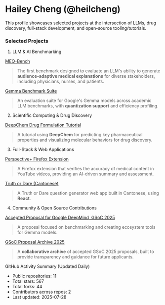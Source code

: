 # Hailey Cheng (@heilcheng)

This profile showcases selected projects at the intersection of LLMs, drug discovery, full-stack development, and open-source tooling/tutorials.

### Selected Projects
1. LLM & AI Benchmarking

[MEQ-Bench](https://github.com/heilcheng/MEQ-Bench)
> The first benchmark designed to evaluate an LLM's ability to generate **audience-adaptive medical explanations** for diverse stakeholders, including physicians, nurses, and patients.

[Gemma Benchmark Suite](https://github.com/heilcheng/gemma-benchmark)
> An evaluation suite for Google's Gemma models across academic LLM benchmarks, with **quantization support** and efficiency profiling.

2. Scientific Computing & Drug Discovery

[DeepChem Drug Formulation Tutorial](https://github.com/heilcheng/deepchem-drug-formulation)
> A tutorial using **DeepChem** for predicting key pharmaceutical properties and visualizing molecular behaviors for drug discovery.

3. Full-Stack & Web Applications

[Perspective+ Firefox Extension](https://github.com/heilcheng/perspective-plus)
> A Firefox extension that verifies the accuracy of medical content in YouTube videos, providing an AI-driven summary and assessment.

[Truth or Dare (Cantonese)](https://github.com/heilcheng/Truth-or-Dare-Canto)
> A Truth or Dare question generator web app built in Cantonese, using **React**.

4. Community & Open Source Contributions

[Accepted Proposal for Google DeepMind, GSoC 2025](https://github.com/heilcheng/2025-GSoC-Proposal-Selected)
> A proposal focused on benchmarking and creating ecosystem tools for Gemma models.

[GSoC Proposal Archive 2025](https://github.com/SammanSarkar/GSoC_archive_2025)
> A **collaborative archive** of accepted GSoC 2025 proposals, built to provide transparency and guidance for future applicants.

<!-- STATS:START -->
 GitHub Activity Summary (Updated Daily)

- Public repositories: 11
- Total stars: 567
- Total forks: 44
- Contributors across repos: 2
- Last updated: 2025-07-28

<!-- STATS:END -->
